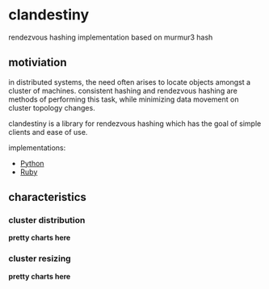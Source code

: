 clandestiny
===========

rendezvous hashing implementation based on murmur3 hash


## motiviation

in distributed systems, the need often arises to locate objects amongst a
cluster of machines. consistent hashing and rendezvous hashing are methods of
performing this task, while minimizing data movement on cluster topology
changes.

clandestiny is a library for rendezvous hashing which has the goal of simple
clients and ease of use.

implementations:
  - [Python](https://github.com/ewdurbin/clandestiny-python)
  - [Ruby](https://github.com/ewdurbin/clandestiny-ruby)

## characteristics

### cluster distribution
**pretty charts here**

### cluster resizing
**pretty charts here**


